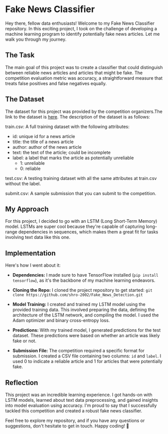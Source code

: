 # Fake News Classifier

Hey there, fellow data enthusiasts! Welcome to my Fake News Classifier repository. In this exciting project, I took on the challenge of developing a machine learning program to identify potentially fake news articles. Let me walk you through my journey.

## The Task
The main goal of this project was to create a classifier that could distinguish between reliable news articles and articles that might be fake. The competition evaluation metric was accuracy, a straightforward measure that treats false positives and false negatives equally.

## The Dataset
The dataset for this project was provided by the competition organizers.The link to the dataset is [here](https://www.kaggle.com/competitions/fake-news/data). The description of the dataset is as follows:

train.csv: A full training dataset with the following attributes:

- id: unique id for a news article
- title: the title of a news article
- author: author of the news article
- text: the text of the article; could be incomplete
- label: a label that marks the article as potentially unreliable
  - 1: unreliable
  - 0: reliable

test.csv: A testing training dataset with all the same attributes at train.csv without the label.

submit.csv: A sample submission that you can submit to the competition.

## My Approach
For this project, I decided to go with an LSTM (Long Short-Term Memory) model. LSTMs are super cool because they're capable of capturing long-range dependencies in sequences, which makes them a great fit for tasks involving text data like this one.

## Implementation
Here's how I went about it:

- **Dependencies:** I made sure to have TensorFlow installed (`pip install tensorflow`), as it's the backbone of my machine learning endeavors.

- **Cloning the Repo:** I cloned the project repository to get started: `git clone https://github.com/shro-2002/Fake_News_Detection.git`

- **Model Training:** I created and trained my LSTM model using the provided training data. This involved preparing the data, defining the architecture of the LSTM network, and compiling the model. I used the Adam optimizer and binary cross-entropy loss.

- **Predictions:** With my trained model, I generated predictions for the test dataset. These predictions were based on whether an article was likely fake or not.

- **Submission File:** The competition required a specific format for submission. I created a CSV file containing two columns: `id` and `label`. I used 0 to indicate a reliable article and 1 for articles that were potentially fake.

## Reflection
This project was an incredible learning experience. I got hands-on with LSTM models, learned about text data preprocessing, and gained insights into model evaluation using accuracy. I'm proud to say that I successfully tackled this competition and created a robust fake news classifier.

Feel free to explore my repository, and if you have any questions or suggestions, don't hesitate to get in touch. Happy coding! 🚀
